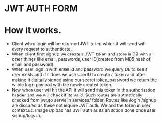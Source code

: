# JWT AUTH FORM

# How it works.

  - Client when login will be returned JWT token which it will send with every request to authenticate.
  - When client first signup we create a JWT token and store in DB with all other things like email, passwords, user ID(created from MD5 hash of email and password).
  - When user logs in with email id and password we query DB to see if user exists and if it does we use UserID to create a token and after making it digitally signed using our secret token_password we return the whole login payload with the newly created token.
  - Now when user will hit the API it will send this token in the authorization header and we will check if its valid. Such routes are autmatically checked from jwt.go servie in services/ folder. Routes like /login /signup are discared as these not require JWT auth. We add the token in user context.Ex. Image Upload has JWT auth as its an action done once user signup/logs in.
   
   